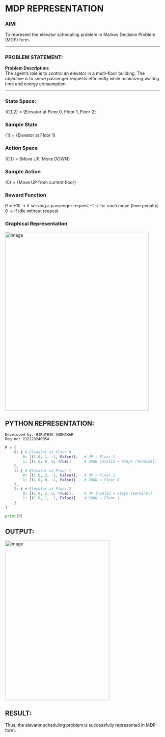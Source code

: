 # MDP REPRESENTATION

### AIM:
To represent the elevator scheduling problem in Markov Decision Problem (MDP) form.

---

### PROBLEM STATEMENT:

**Problem Description:**  
The agent’s role is to control an elevator in a multi-floor building. The objective is to serve passenger requests efficiently while minimizing waiting time and energy consumption.

---

### State Space:

{0,1,2} = {Elevator at Floor 0, Floor 1, Floor 2}

### Sample State
{1} = {Elevator at Floor 1}
### Action Space
{0,1} = {Move UP, Move DOWN}

### Sample Action
{0} = {Move UP from current floor}

### Reward Function
R =
+10 → if serving a passenger request
-1 → for each move (time penalty)
0 → if idle without request

### Graphical Representation
<img width="468" height="581" alt="image" src="https://github.com/user-attachments/assets/f5c4f53a-f767-44b2-835a-cf5170c69e62" />


## PYTHON REPRESENTATION:
```
Developed by: HIRUTHIK SUDHAKAR
Reg no: 212223240054
```
```python
P = {
    0: { # Elevator at Floor 0
        0: [(1.0, 1, -1, False)],   # UP → Floor 1
        1: [(1.0, 0, 0, True)]      # DOWN invalid → stays (terminal)
    },
    1: { # Elevator at Floor 1
        0: [(1.0, 2, -1, False)],   # UP → Floor 2
        1: [(1.0, 0, -1, False)]    # DOWN → Floor 0
    },
    2: { # Elevator at Floor 2
        0: [(1.0, 2, 0, True)],     # UP invalid → stays (terminal)
        1: [(1.0, 1, -1, False)]    # DOWN → Floor 1
    }
}

print(P)
```
## OUTPUT:
<img width="339" height="519" alt="image" src="https://github.com/user-attachments/assets/74aa04a6-78e8-4592-be09-4e144bf4b24f" />


## RESULT:
Thus, the elevator scheduling problem is successfully represented in MDP form.

